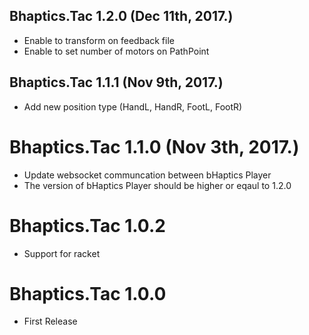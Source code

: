## Bhaptics.Tac 1.2.0 (Dec 11th, 2017.)
* Enable to transform on feedback file
* Enable to set number of motors on PathPoint

## Bhaptics.Tac 1.1.1 (Nov 9th, 2017.)
* Add new position type (HandL, HandR, FootL, FootR)

# Bhaptics.Tac 1.1.0 (Nov 3th, 2017.)
* Update websocket communcation between bHaptics Player
* The version of bHaptics Player should be higher or eqaul to 1.2.0
 
 # Bhaptics.Tac 1.0.2
 * Support for racket

 # Bhaptics.Tac 1.0.0
 * First Release